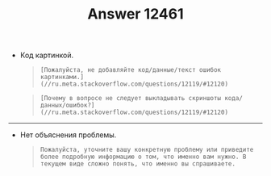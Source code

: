﻿---
title: "Answer 12461"
se.owner.user_id: 507426
se.owner.display_name: "wchistow"
se.owner.link: "https://ru.meta.stackoverflow.com/users/507426/wchistow"
se.answer_id: 12461
se.question_id: 12460
se.post_type: answer
se.is_accepted: False
---
<ul>
<li><p>Код картинкой.</p>
<blockquote>
<p><code>[Пожалуйста, не добавляйте код/данные/текст ошибок картинками.](//ru.meta.stackoverflow.com/questions/12119/#12120)</code></p>
</blockquote>
<blockquote>
<p><code>[Почему в вопросе не следует выкладывать скриншоты кода/данных/ошибок?](//ru.meta.stackoverflow.com/questions/12119/#12120)</code></p>
</blockquote>
</li>
</ul>
<hr />
<ul>
<li><p>Нет объяснения проблемы.</p>
<blockquote>
<p><code>Пожалуйста, уточните вашу конкретную проблему или приведите более подробную информацию о том, что именно вам нужно. В текущем виде сложно понять, что именно вы спрашиваете.</code></p>
</blockquote>
</li>
</ul>

